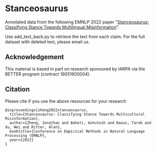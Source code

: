 # Stanceosaurus

Annotated data from the following EMNLP 2022 paper "[Stanceosaurus: Classifying Stance Towards Multilingual Misinformation](https://arxiv.org/abs/2210.15954)". 



Use add_text_back.py to retrieve the text from each claim. For the full dataset with deleted text, please email us.


## Acknowledgement

This material is based in part on research sponsored by IARPA via the BETTER program (contract 19051600004).

## Citation

Please cite if you use the above resources for your research

```
@inproceedings{zheng2022stanceosaurus,
  title={Stanceosaurus: Classifying Stance Towards Multicultural Misinformation},
  author={Zheng, Jonathan and Baheti, Ashutosh and Naous, Tarek and Xu, Wei and Ritter, Alan},
  booktitle={Conference on Empirical Methods in Natural Language Processing (EMNLP},
  year={2022}
}
```
